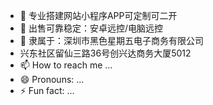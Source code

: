 - 👋 专业搭建网站小程序APP可定制可二开
- 👀 出售可靠稳定：安卓远控/电脑远控
- 🌱 隶属于：深圳市黑色星期五电子商务有限公司
- 兴东社区留仙三路36号创兴达商务大厦5012
- 📫 How to reach me ...
- 😄 Pronouns: ...
- ⚡ Fun fact: ...

<!---
ham0852/ham0852 is a ✨ special ✨ repository because its `README.md` (this file) appears on your GitHub profile.
You can click the Preview link to take a look at your changes.
--->
